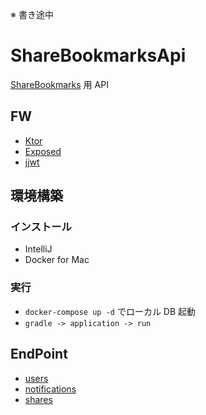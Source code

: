 ※ 書き途中
# ShareBookmarksApi

[ShareBookmarks](https://github.com/bvlion/ShareBookmarks) 用 API 

## FW

- [Ktor](https://ktor.io/)
- [Exposed](https://github.com/JetBrains/Exposed/wiki/DSL)
- [jjwt](https://github.com/jwtk/jjwt)

## 環境構築

### インストール

- IntelliJ
- Docker for Mac

### 実行

- `docker-compose up -d` でローカル DB 起動
- `gradle -> application -> run`

## EndPoint

- [users](https://github.com/bvlion/ShareBookmarksApi/blob/master/doc/users.md)
- [notifications](https://github.com/bvlion/ShareBookmarksApi/blob/master/doc/notifications.md)
- [shares](https://github.com/bvlion/ShareBookmarksApi/blob/master/doc/shares.md)
